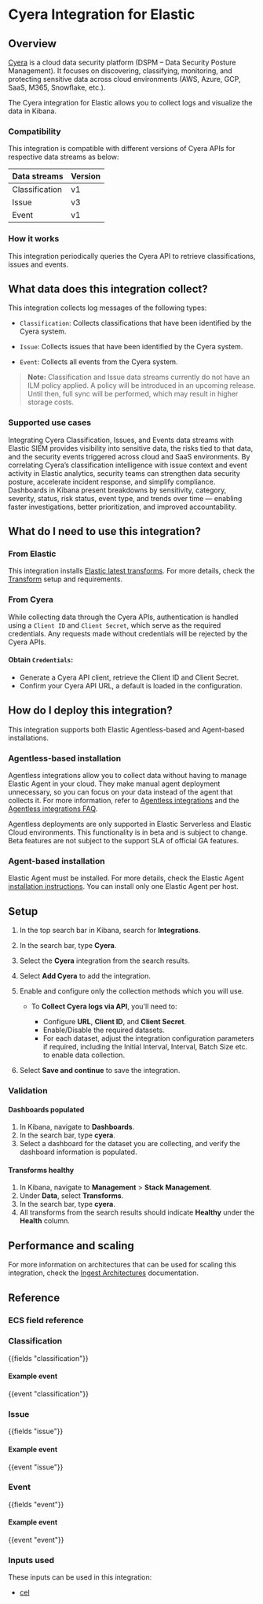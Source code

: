 # Cyera Integration for Elastic

## Overview

[Cyera](https://www.cyera.com/) is a cloud data security platform (DSPM – Data Security Posture Management). It focuses on discovering, classifying, monitoring, and protecting sensitive data across cloud environments (AWS, Azure, GCP, SaaS, M365, Snowflake, etc.).

The Cyera integration for Elastic allows you to collect logs and visualize the data in Kibana.

### Compatibility

This integration is compatible with different versions of Cyera APIs for respective data streams as below:

| Data streams   | Version |
|----------------|---------|
| Classification | v1      |
| Issue          | v3      |
| Event          | v1      |

### How it works

This integration periodically queries the Cyera API to retrieve classifications, issues and events.

## What data does this integration collect?

This integration collects log messages of the following types:

- `Classification`: Collects classifications that have been identified by the Cyera system.

- `Issue`: Collects issues that have been identified by the Cyera system.

- `Event`: Collects all events from the Cyera system.

>**Note:** Classification and Issue data streams currently do not have an ILM policy applied. A policy will be introduced in an upcoming release. Until then, full sync will be performed, which may result in higher storage costs.

### Supported use cases
Integrating Cyera Classification, Issues, and Events data streams with Elastic SIEM provides visibility into sensitive data, the risks tied to that data, and the security events triggered across cloud and SaaS environments. By correlating Cyera’s classification intelligence with issue context and event activity in Elastic analytics, security teams can strengthen data security posture, accelerate incident response, and simplify compliance. Dashboards in Kibana present breakdowns by sensitivity, category, severity, status, risk status, event type, and trends over time — enabling faster investigations, better prioritization, and improved accountability.

## What do I need to use this integration?

### From Elastic

This integration installs [Elastic latest transforms](https://www.elastic.co/docs/explore-analyze/transforms/transform-overview#latest-transform-overview). For more details, check the [Transform](https://www.elastic.co/docs/explore-analyze/transforms/transform-setup) setup and requirements.

### From Cyera

While collecting data through the Cyera APIs, authentication is handled using a `Client ID` and `Client Secret`, which serve as the required credentials. Any requests made without credentials will be rejected by the Cyera APIs.

#### Obtain `Credentials`:

- Generate a Cyera API client, retrieve the Client ID and Client Secret.
- Confirm your Cyera API URL, a default is loaded in the configuration.

## How do I deploy this integration?

This integration supports both Elastic Agentless-based and Agent-based installations.

### Agentless-based installation

Agentless integrations allow you to collect data without having to manage Elastic Agent in your cloud. They make manual agent deployment unnecessary, so you can focus on your data instead of the agent that collects it. For more information, refer to [Agentless integrations](https://www.elastic.co/guide/en/serverless/current/security-agentless-integrations.html) and the [Agentless integrations FAQ](https://www.elastic.co/guide/en/serverless/current/agentless-integration-troubleshooting.html).

Agentless deployments are only supported in Elastic Serverless and Elastic Cloud environments. This functionality is in beta and is subject to change. Beta features are not subject to the support SLA of official GA features.

### Agent-based installation

Elastic Agent must be installed. For more details, check the Elastic Agent [installation instructions](docs-content://reference/fleet/install-elastic-agents.md). You can install only one Elastic Agent per host.

## Setup

1. In the top search bar in Kibana, search for **Integrations**.
2. In the search bar, type **Cyera**.
3. Select the **Cyera** integration from the search results.
4. Select **Add Cyera** to add the integration.
5. Enable and configure only the collection methods which you will use.

    * To **Collect Cyera logs via API**, you'll need to:

        - Configure **URL**, **Client ID**, and **Client Secret**.
        - Enable/Disable the required datasets.
        - For each dataset, adjust the integration configuration parameters if required, including the Initial Interval, Interval, Batch Size etc. to enable data collection.

6. Select **Save and continue** to save the integration.

### Validation

#### Dashboards populated

1. In Kibana, navigate to **Dashboards**.
2. In the search bar, type **cyera**.
3. Select a dashboard for the dataset you are collecting, and verify the dashboard information is populated.

#### Transforms healthy

1. In Kibana, navigate to **Management** > **Stack Management**.
2. Under **Data**, select **Transforms**.
3. In the search bar, type **cyera**.
4. All transforms from the search results should indicate **Healthy** under the **Health** column.

## Performance and scaling

For more information on architectures that can be used for scaling this integration, check the [Ingest Architectures](https://www.elastic.co/docs/manage-data/ingest/ingest-reference-architectures) documentation.

## Reference

### ECS field reference

### Classification

{{fields "classification"}}

#### Example event

{{event "classification"}}

### Issue

{{fields "issue"}}

#### Example event

{{event "issue"}}

### Event

{{fields "event"}}

#### Example event

{{event "event"}}

### Inputs used

These inputs can be used in this integration:

- [cel](https://www.elastic.co/docs/reference/beats/filebeat/filebeat-input-cel)
